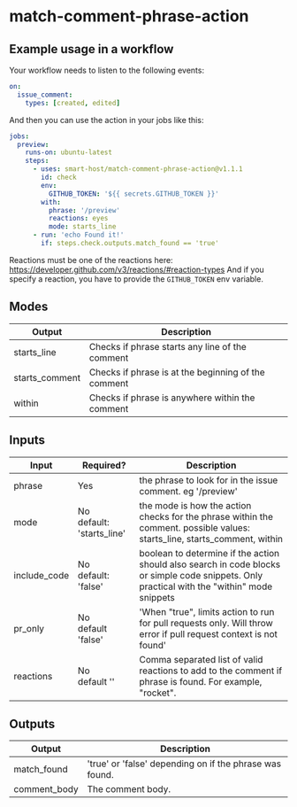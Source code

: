 # match-comment-phrase-action

## Example usage in a workflow

Your workflow needs to listen to the following events:

```yml
on:
  issue_comment:
    types: [created, edited]
```

And then you can use the action in your jobs like this:

```yml
jobs:
  preview:
    runs-on: ubuntu-latest
    steps:
      - uses: smart-host/match-comment-phrase-action@v1.1.1
        id: check
        env:
          GITHUB_TOKEN: '${{ secrets.GITHUB_TOKEN }}'
        with:
          phrase: '/preview'
          reactions: eyes
          mode: starts_line
      - run: 'echo Found it!'
        if: steps.check.outputs.match_found == 'true'
```

Reactions must be one of the reactions here: https://developer.github.com/v3/reactions/#reaction-types
And if you specify a reaction, you have to provide the `GITHUB_TOKEN` env variable.

## Modes

| Output         | Description                                         |
| -------------- | --------------------------------------------------- |
| starts_line    | Checks if phrase starts any line of the comment     |
| starts_comment | Checks if phrase is at the beginning of the comment |
| within         | Checks if phrase is anywhere within the comment     |

## Inputs

| Input        | Required?                      | Description                                                                                                                                  |
| ------------ | ------------------------------ | -------------------------------------------------------------------------------------------------------------------------------------------- |
| phrase       | Yes                            | the phrase to look for in the issue comment. eg '/preview'                                                                                   |
| mode         | No <br/>default: 'starts_line' | the mode is how the action checks for the phrase within the comment. possible values: starts_line, starts_comment, within                    |
| include_code | No <br/>default: 'false'       | boolean to determine if the action should also search in code blocks or simple code snippets. Only practical with the "within" mode snippets |
| pr_only      | No <br/>default 'false'        | 'When "true", limits action to run for pull requests only. Will throw error if pull request context is not found'                            |
| reactions    | No <br/> default ''            | Comma separated list of valid reactions to add to the comment if phrase is found. For example, "rocket".                                     |

## Outputs

| Output       | Description                                             |
| ------------ | ------------------------------------------------------- |
| match_found  | 'true' or 'false' depending on if the phrase was found. |
| comment_body | The comment body.                                       |
